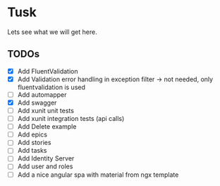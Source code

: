 # Tusk
Lets see what we will get here.


## TODOs

  * [x] Add FluentValidation
  * [x] Add Validation error handling in exception filter -> not needed, only fluentvalidation is used
  * [ ] Add automapper
  * [x] Add swagger
  * [ ] Add xunit unit tests
  * [ ] Add xunit integration tests (api calls)
  * [ ] Add Delete example
  * [ ] Add epics
  * [ ] Add stories
  * [ ] Add tasks
  * [ ] Add Identity Server
  * [ ] Add user and roles
  * [ ] Add a nice angular spa with material from ngx template
